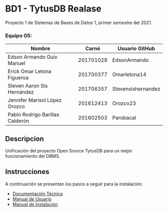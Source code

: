 # BD1 - TytusDB Realase
Proyecto 1 de Sistemas de Bases de Datos 1, primer semestre del 2021.
### Equipo 05:
|Nombre|Carné|Usuario GitHub|
|---|---|---|
|Edson Armando Guix Manuel|201701029|EdsonArmando|
|Erick Omar Letona Figueroa|201700377|Omarletona14|
|Steven Aaron Sis Hernández|201706357|Stevensishernandez|
|Jennifer Marisol López Orozco|201612413|Orozco23| 
|Pablo Rodrigo Barillas Calderón|201602503|Parobacal|

## Descripcion
Unificación del proyecto Open Source TytusDB para un mejor funcionamiento del DBMS.
## Instrucciones
A continuación se presentan los pasos a seguir para la instalación:
 - [Documentación Técnica](./DT.md)
 - [Manual de Usuario](./MU.md)
 - [Manual de Instalación](./MI.md)
